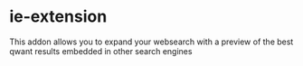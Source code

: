 ie-extension
============

This addon allows you to expand your websearch with a preview of the best qwant results embedded in other search engines
